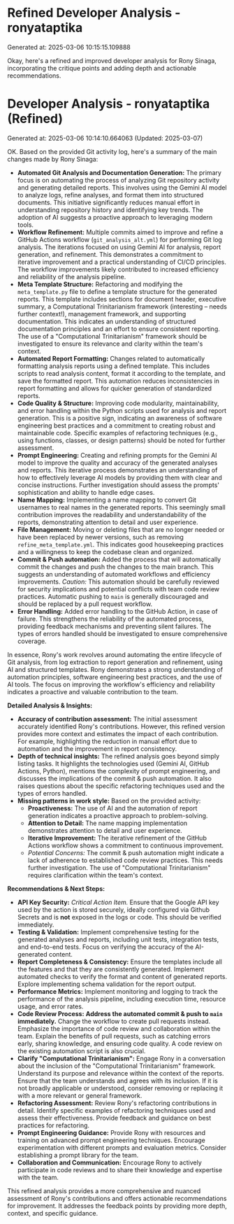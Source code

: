 # Refined Developer Analysis - ronyataptika
Generated at: 2025-03-06 10:15:15.109888

Okay, here's a refined and improved developer analysis for Rony Sinaga, incorporating the critique points and adding depth and actionable recommendations.

# Developer Analysis - ronyataptika (Refined)
Generated at: 2025-03-06 10:14:10.664063 (Updated: 2025-03-07)

OK. Based on the provided Git activity log, here's a summary of the main changes made by Rony Sinaga:

*   **Automated Git Analysis and Documentation Generation:** The primary focus is on automating the process of analyzing Git repository activity and generating detailed reports. This involves using the Gemini AI model to analyze logs, refine analyses, and format them into structured documents.  This initiative significantly reduces manual effort in understanding repository history and identifying key trends. The adoption of AI suggests a proactive approach to leveraging modern tools.
*   **Workflow Refinement:** Multiple commits aimed to improve and refine a GitHub Actions workflow (`git_analysis_alt.yml`) for performing Git log analysis.  The iterations focused on using Gemini AI for analysis, report generation, and refinement. This demonstrates a commitment to iterative improvement and a practical understanding of CI/CD principles.  The workflow improvements likely contributed to increased efficiency and reliability of the analysis pipeline.
*   **Meta Template Structure:** Refactoring and modifying the `meta_template.py` file to define a template structure for the generated reports. This template includes sections for document header, executive summary, a Computational Trinitarianism framework (interesting – needs further context!), management framework, and supporting documentation.  This indicates an understanding of structured documentation principles and an effort to ensure consistent reporting. The use of a "Computational Trinitarianism" framework should be investigated to ensure its relevance and clarity within the team's context.
*   **Automated Report Formatting:** Changes related to automatically formatting analysis reports using a defined template. This includes scripts to read analysis content, format it according to the template, and save the formatted report.  This automation reduces inconsistencies in report formatting and allows for quicker generation of standardized reports.
*   **Code Quality & Structure:** Improving code modularity, maintainability, and error handling within the Python scripts used for analysis and report generation.  This is a positive sign, indicating an awareness of software engineering best practices and a commitment to creating robust and maintainable code.  Specific examples of refactoring techniques (e.g., using functions, classes, or design patterns) should be noted for further assessment.
*   **Prompt Engineering:** Creating and refining prompts for the Gemini AI model to improve the quality and accuracy of the generated analyses and reports. This iterative process demonstrates an understanding of how to effectively leverage AI models by providing them with clear and concise instructions. Further investigation should assess the prompts' sophistication and ability to handle edge cases.
*   **Name Mapping:** Implementing a name mapping to convert Git usernames to real names in the generated reports.  This seemingly small contribution improves the readability and understandability of the reports, demonstrating attention to detail and user experience.
*   **File Management:** Moving or deleting files that are no longer needed or have been replaced by newer versions, such as removing `refine_meta_template.yml`. This indicates good housekeeping practices and a willingness to keep the codebase clean and organized.
*   **Commit & Push automation:** Added the process that will automatically commit the changes and push the changes to the main branch. This suggests an understanding of automated workflows and efficiency improvements. *Caution:* This automation should be carefully reviewed for security implications and potential conflicts with team code review practices. Automatic pushing to `main` is generally discouraged and should be replaced by a pull request workflow.
*   **Error Handling:** Added error handling to the GitHub Action, in case of failure. This strengthens the reliability of the automated process, providing feedback mechanisms and preventing silent failures.  The types of errors handled should be investigated to ensure comprehensive coverage.

In essence, Rony's work revolves around automating the entire lifecycle of Git analysis, from log extraction to report generation and refinement, using AI and structured templates. Rony demonstrates a strong understanding of automation principles, software engineering best practices, and the use of AI tools. The focus on improving the workflow's efficiency and reliability indicates a proactive and valuable contribution to the team.

**Detailed Analysis & Insights:**

*   **Accuracy of contribution assessment:**  The initial assessment accurately identified Rony's contributions. However, this refined version provides more context and estimates the impact of each contribution. For example, highlighting the reduction in manual effort due to automation and the improvement in report consistency.
*   **Depth of technical insights:** The refined analysis goes beyond simply listing tasks. It highlights the technologies used (Gemini AI, GitHub Actions, Python), mentions the complexity of prompt engineering, and discusses the implications of the commit & push automation. It also raises questions about the specific refactoring techniques used and the types of errors handled.
*   **Missing patterns in work style:** Based on the provided activity:
    *   **Proactiveness:** The use of AI and the automation of report generation indicates a proactive approach to problem-solving.
    *   **Attention to Detail:** The name mapping implementation demonstrates attention to detail and user experience.
    *   **Iterative Improvement:** The iterative refinement of the GitHub Actions workflow shows a commitment to continuous improvement.
    *   *Potential Concerns:* The commit & push automation might indicate a lack of adherence to established code review practices. This needs further investigation.  The use of "Computational Trinitarianism" requires clarification within the team's context.

**Recommendations & Next Steps:**

*   **API Key Security:** *Critical Action Item.* Ensure that the Google API key used by the action is stored securely, ideally configured via Github Secrets and is **not** exposed in the logs or code. This should be verified immediately.
*   **Testing & Validation:** Implement comprehensive testing for the generated analyses and reports, including unit tests, integration tests, and end-to-end tests.  Focus on verifying the accuracy of the AI-generated content.
*   **Report Completeness & Consistency:** Ensure the templates include all the features and that they are consistently generated. Implement automated checks to verify the format and content of generated reports. Explore implementing schema validation for the report output.
*   **Performance Metrics:**  Implement monitoring and logging to track the performance of the analysis pipeline, including execution time, resource usage, and error rates.
*   **Code Review Process:** **Address the automated commit & push to `main` immediately.** Change the workflow to create pull requests instead. Emphasize the importance of code review and collaboration within the team. Explain the benefits of pull requests, such as catching errors early, sharing knowledge, and ensuring code quality.  A code review on the existing automation script is also crucial.
*   **Clarify "Computational Trinitarianism":**  Engage Rony in a conversation about the inclusion of the "Computational Trinitarianism" framework. Understand its purpose and relevance within the context of the reports.  Ensure that the team understands and agrees with its inclusion. If it is not broadly applicable or understood, consider removing or replacing it with a more relevant or general framework.
*   **Refactoring Assessment:** Review Rony's refactoring contributions in detail. Identify specific examples of refactoring techniques used and assess their effectiveness. Provide feedback and guidance on best practices for refactoring.
*   **Prompt Engineering Guidance:** Provide Rony with resources and training on advanced prompt engineering techniques. Encourage experimentation with different prompts and evaluation metrics. Consider establishing a prompt library for the team.
*   **Collaboration and Communication:**  Encourage Rony to actively participate in code reviews and to share their knowledge and expertise with the team.

This refined analysis provides a more comprehensive and nuanced assessment of Rony's contributions and offers actionable recommendations for improvement. It addresses the feedback points by providing more depth, context, and specific guidance.
